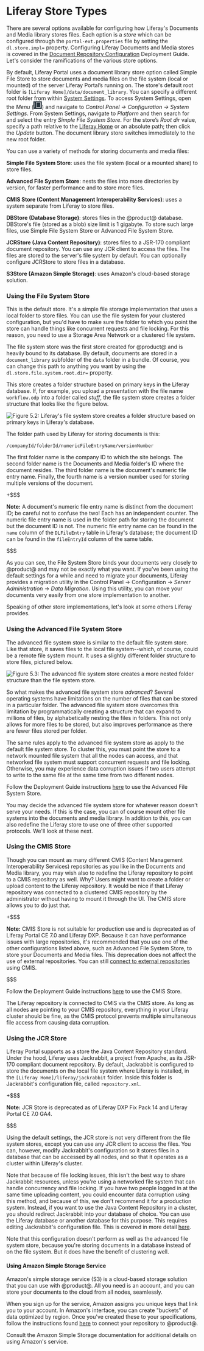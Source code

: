 # Liferay Store Types [](id=liferay-repository-types)

There are several options available for configuring how Liferay's Documents and
Media library stores files. Each option is a *store* which can be configured
through the `portal-ext.properties` file by setting the `dl.store.impl=`
property. Configuring Liferay Documents and Media stores is covered in the 
[Document Repository Configuration](/discover/deployment/-/knowledge_base/7-0/document-repository-configuration) 
Deployment Guide. Let's consider the ramifications of the various store options. 

By default, Liferay Portal uses a document library store option called
Simple File Store to store documents and media files on the file system
(local or mounted) of the server Liferay Portal’s running on. The
store's default root folder is
`[Liferay Home]/data/document_library`. You can specify a different root
folder from within 
[System Settings](/discover/portal/-/knowledge_base/7-0/system-settings).
To access System Settings, open the *Menu*
(![icon-menu.png](../../../images/icon-menu.png))
and navigate to *Control Panel &rarr; Configuration &rarr; System Settings*. From
System Settings, navigate to *Platform* and then search for and select
the entry *Simple File System Store*. For the store’s *Root dir* value,
specify a path relative to the 
[Liferay Home](/discover/deployment/-/knowledge_base/7-0/installing-product#liferay-home)
or an absolute path; then click the *Update* button. The document
library store switches immediately to the new root folder.

You can use a variety of methods for storing documents and media files:

**Simple File System Store**: uses the file system (local or a mounted
share) to store files.

**Advanced File System Store**: nests the files into more directories by
version, for faster performance and to store more files.

**CMIS Store (Content Management Interoperability Services)**: uses a
system separate from Liferay to store files.

**DBStore (Database Storage)**: stores files in the @product@ database.
DBStore's file (stored as a blob) size limit is 1 gigabyte. To store such large
files, use Simple File System Store or Advanced File System Store. 

**JCRStore (Java Content Repository)**: stores files to a JSR-170
compliant document repository. You can use any JCR client to access the
files. The files are stored to the server's file system by default. You
can optionally configure JCRStore to store files in a database.

**S3Store (Amazon Simple Storage)**: uses Amazon's cloud-based storage
solution. 

### Using the File System Store [](id=using-the-file-system-store)

This is the default store. It's a simple file storage implementation that uses a
local folder to store files. You can use the file system for your clustered
configuration, but you'd have to make sure the folder to which you point the
store can handle things like concurrent requests and file locking. For this
reason, you need to use a Storage Area Network or a clustered file system.

The file system store was the first store created for @product@ and is heavily
bound to its database. By default, documents are stored in a
`document_library` subfolder of the `data` folder in a bundle. Of
course, you can change this path to anything you want by using the
`dl.store.file.system.root.dir=` property. 

This store creates a folder structure based on primary keys in the Liferay
database. If, for example, you upload a presentation with the file name
`workflow.odp` into a folder called *stuff*, the file system store creates a
folder structure that looks like the figure below. 

![Figure 5.2: Liferay's file system store creates a folder structure based on primary keys in Liferay's database.](../../../images/enterprise-file-system-store.png)

The folder path used by Liferay for storing documents is this:

    /companyId/folderId/numericFileEntryName/versionNumber

The first folder name is the company ID to which the site belongs. The second
folder name is the  Documents and Media folder's ID where the document resides.
The third folder name is the document's numeric file entry name. Finally, the
fourth name is a version number used for storing multiple versions of the
document.

+$$$

**Note:** A document's numeric file entry name is distinct from the document ID;
be careful not to confuse the two! Each has an independent counter. The numeric
file entry name is used in the folder path for storing the document but the
document ID is not. The numeric file entry name can be found in the `name`
column of the `DLFileEntry` table in Liferay's database; the document ID can be
found in the `fileEntryId` column of the same table.

$$$

As you can see, the File System Store binds your documents very closely to
@product@ and may not be exactly what you want. If you've been using the
default settings for a while and need to migrate your documents, Liferay
provides a migration utility in the Control Panel &rarr; Configuration &rarr; 
*Server Administration* &rarr; *Data Migration*. Using this utility, you can 
move your documents very easily from one store implementation to another. 

Speaking of other store implementations, let's look at some others Liferay
provides. 

### Using the Advanced File System Store [](id=using-the-advanced-file-system-store)

The advanced file system store is similar to the default file system
store. Like that store, it saves files to the local file system--which, of
course, could be a remote file system mount. It uses a slightly different folder
structure to store files, pictured below. 

![Figure 5.3: The advanced file system store creates a more nested folder structure than the file system store.](../../../images/enterprise-adv-file-system-store.png)

So what makes the advanced file system store *advanced*? Several operating
systems have limitations on the number of files that can be stored in a
particular folder. The advanced file system store overcomes this limitation by
programmatically creating a structure that can expand to millions of files, by
alphabetically nesting the files in folders. This not only allows for more files
to be stored, but also improves performance as there are fewer files stored per
folder. 

The same rules apply to the advanced file system store as apply to the default
file system store. To cluster this, you must point the store to a network
mounted file system that all the nodes can access, and that networked file
system must support concurrent requests and file locking. Otherwise, you may
experience data corruption issues if two users attempt to write to the same file
at the same time from two different nodes. 

Follow the Deployment Guide instructions [here](/discover/deployment/-/knowledge_base/7-0/document-repository-configuration#using-the-advanced-file-system-store) 
to use the Advanced File System Store.

You may decide the advanced file system store for whatever reason doesn't serve
your needs. If this is the case, you can of course mount other file systems into
the documents and media library. In addition to this, you can also redefine the
Liferay store to use one of three other supported protocols. We'll look at these
next. 

### Using the CMIS Store [](id=using-the-cmis-store)

Though you can mount as many different CMIS (Content Management Interoperability
Services) repositories as you like in the Documents and Media library, you may
wish also to redefine the Liferay repository to point to a CMIS repository as
well. Why? Users might want to create a folder or upload content to the Liferay
repository. It would be nice if that Liferay repository was connected to a
clustered CMIS repository by the administrator without having to mount it
through the UI. The CMIS store allows you to do just that. 

+$$$

**Note:** CMIS Store is not suitable for production use and is deprecated as of 
Liferay Portal CE 7.0 and Liferay DXP. Because it can have performance issues 
with large repositories, it's recommended that you use one of the other 
configurations listed above, such as Advanced File System Store, to store your 
Documents and Media files. This deprecation does not affect the use of external 
repositories. You can still [connect to external repositories](/discover/portal/-/knowledge_base/7-0/using-external-repositories) 
using CMIS.

$$$

Follow the Deployment Guide instructions [here](/discover/deployment/-/knowledge_base/7-0/document-repository-configuration#using-the-cmis-store) 
to use the CMIS Store.

The Liferay repository is connected to CMIS via the CMIS store. As long as all 
nodes are pointing to your CMIS repository, everything in your Liferay cluster 
should be fine, as the CMIS protocol prevents multiple simultaneous file access 
from causing data corruption. 

### Using the JCR Store [](id=using-the-jcr-store)

Liferay Portal supports as a store the Java Content Repository standard. Under
the hood, Liferay uses Jackrabbit, a project from Apache, as its JSR-170
compliant document repository. By default, Jackrabbit is configured to store the
documents on the local file system where Liferay is installed, in the
`[Liferay Home]/liferay/jackrabbit` folder. Inside this folder is Jackrabbit's
configuration file, called `repository.xml`. 

+$$$

**Note:** JCR Store is deprecated as of Liferay DXP Fix Pack 14 and Liferay 
Portal CE 7.0 GA4.

$$$

Using the default settings, the JCR store is not very different from the file
system stores, except you can use any JCR client to access the files. You can,
however, modify Jackrabbit's configuration so it stores files in a database that
can be accessed by all nodes, and so that it operates as a cluster within
Liferay's cluster. 

Note that because of file locking issues, this isn't the best way to share
Jackrabbit resources, unless you're using a networked file system that can
handle concurrency and file locking. If you have two people logged in at the
same time uploading content, you could encounter data corruption using this
method, and because of this, we don't recommend it for a production system.
Instead, if you want to use the Java Content Repository in a cluster, you should
redirect Jackrabbit into your database of choice. You can use the Liferay
database or another database for this purpose. This requires editing
Jackrabbit's configuration file. This is covered in more detail [here](/discover/deployment/-/knowledge_base/7-0/document-repository-configuration#using-the-jcr-store).

Note that this configuration doesn't perform as well as the advanced file system
store, because you're storing documents in a database instead of on the file
system. But it does have the benefit of clustering well. 

#### Using Amazon Simple Storage Service [](id=using-amazon-simple-storage-service)

Amazon's simple storage service (S3) is a cloud-based storage solution that you
can use with @product@. All you need is an account, and you can store your
documents to the cloud from all nodes, seamlessly. 

When you sign up for the service, Amazon assigns you unique keys that link
you to your account. In Amazon's interface, you can create "buckets" of data
optimized by region. Once you've created these to your specifications, follow 
the instructions found [here](/discover/deployment/-/knowledge_base/7-0/document-repository-configuration#using-amazon-simple-storage-service) 
to connect your repository to @product@.

Consult the Amazon Simple Storage documentation for additional details on using
Amazon's service. 
